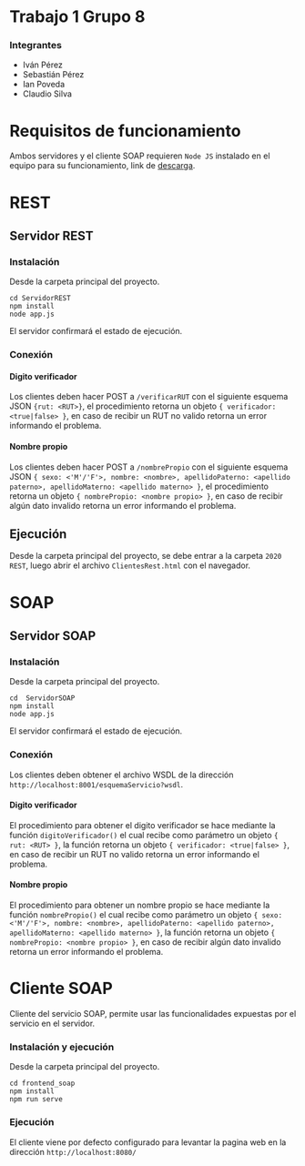 # Trabajo 1 Grupo 8

### Integrantes
- Iván Pérez
- Sebastián Pérez
- Ian Poveda
- Claudio Silva

# Requisitos de funcionamiento
Ambos servidores y el cliente SOAP requieren `Node JS` instalado en el equipo para su funcionamiento, link de [descarga](https://nodejs.org/es/download/).

# REST

## Servidor REST

### Instalación
Desde la carpeta principal del proyecto.
```
cd ServidorREST  
npm install  
node app.js
```
El servidor confirmará el estado de ejecución.
### Conexión

#### Digito verificador
Los clientes deben hacer POST a `/verificarRUT` con el siguiente esquema JSON `{rut: <RUT>}`, el procedimiento retorna un objeto `{ verificador: <true|false> }`, en caso de recibir un RUT no valido retorna un error informando el problema.

#### Nombre propio
Los clientes deben hacer POST a `/nombrePropio` con el siguiente esquema JSON `{ sexo: <'M'/'F'>, nombre: <nombre>, apellidoPaterno: <apellido paterno>, apellidoMaterno: <apellido materno> }`, el procedimiento retorna un objeto `{ nombrePropio: <nombre propio> }`, en caso de recibir algún dato invalido retorna un error informando el problema.

## Ejecución
Desde la carpeta principal del proyecto, se debe entrar a la carpeta `2020 REST`, luego abrir el archivo `ClientesRest.html` con el navegador.

# SOAP

## Servidor SOAP

### Instalación
Desde la carpeta principal del proyecto.
```
cd  ServidorSOAP  
npm install  
node app.js
```
El servidor confirmará el estado de ejecución.

### Conexión
Los clientes deben obtener el archivo WSDL de la dirección `http://localhost:8001/esquemaServicio?wsdl`.

#### Digito verificador
El procedimiento para obtener el digito verificador se hace mediante la función `digitoVerificador()` el cual recibe como parámetro un objeto `{ rut: <RUT> }`, la función retorna un objeto `{ verificador: <true|false> }`, en caso de recibir un RUT no valido retorna un error informando el problema.

#### Nombre propio
El procedimiento para obtener un nombre propio se hace mediante la función `nombrePropio()` el cual recibe como parámetro un objeto `{ sexo: <'M'/'F'>, nombre: <nombre>, apellidoPaterno: <apellido paterno>, apellidoMaterno: <apellido materno> }`, la función retorna un objeto `{ nombrePropio: <nombre propio> }`, en caso de recibir algún dato invalido retorna un error informando el problema.

# Cliente SOAP
Cliente del servicio SOAP, permite usar las funcionalidades expuestas por el servicio en el servidor.

### Instalación y ejecución
Desde la carpeta principal del proyecto.
```
cd frontend_soap
npm install
npm run serve
```

### Ejecución
El cliente viene por defecto configurado para levantar la pagina web en la dirección `http://localhost:8080/ `

